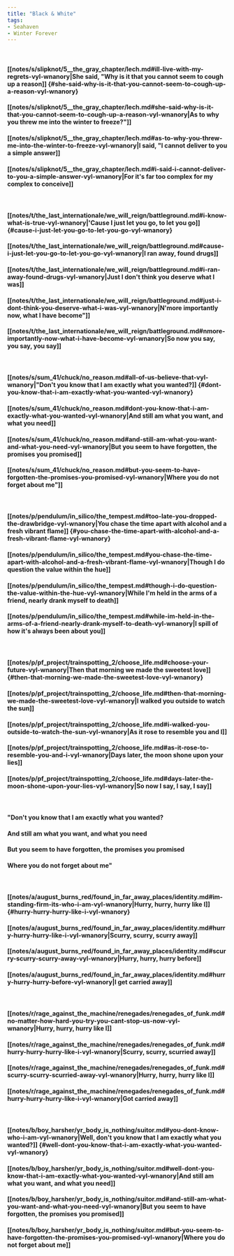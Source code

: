 ```yaml
---
title: "Black & White"
tags:
- Seahaven
- Winter Forever
---
```

&nbsp;
#### [[notes/s/slipknot/5__the_gray_chapter/lech.md#ill-live-with-my-regrets-vyl-wnanory|She said, "Why is it that you cannot seem to cough up a reason]] {#she-said-why-is-it-that-you-cannot-seem-to-cough-up-a-reason-vyl-wnanory}
#### [[notes/s/slipknot/5__the_gray_chapter/lech.md#she-said-why-is-it-that-you-cannot-seem-to-cough-up-a-reason-vyl-wnanory|As to why you threw me into the winter to freeze?"]]
#### [[notes/s/slipknot/5__the_gray_chapter/lech.md#as-to-why-you-threw-me-into-the-winter-to-freeze-vyl-wnanory|I said, "I cannot deliver to you a simple answer]]
#### [[notes/s/slipknot/5__the_gray_chapter/lech.md#i-said-i-cannot-deliver-to-you-a-simple-answer-vyl-wnanory|For it's far too complex for my complex to conceive]]
&nbsp;
#### [[notes/t/the_last_internationale/we_will_reign/battleground.md#i-know-what-is-true-vyl-wnanory|'Cause I just let you go, to let you go]] {#cause-i-just-let-you-go-to-let-you-go-vyl-wnanory}
#### [[notes/t/the_last_internationale/we_will_reign/battleground.md#cause-i-just-let-you-go-to-let-you-go-vyl-wnanory|I ran away, found drugs]]
#### [[notes/t/the_last_internationale/we_will_reign/battleground.md#i-ran-away-found-drugs-vyl-wnanory|Just I don't think you deserve what I was]]
#### [[notes/t/the_last_internationale/we_will_reign/battleground.md#just-i-dont-think-you-deserve-what-i-was-vyl-wnanory|N'more importantly now, what I have become"]]
#### [[notes/t/the_last_internationale/we_will_reign/battleground.md#nmore-importantly-now-what-i-have-become-vyl-wnanory|So now you say, you say, you say]]
&nbsp;
#### [[notes/s/sum_41/chuck/no_reason.md#all-of-us-believe-that-vyl-wnanory|"Don't you know that I am exactly what you wanted?]] {#dont-you-know-that-i-am-exactly-what-you-wanted-vyl-wnanory}
#### [[notes/s/sum_41/chuck/no_reason.md#dont-you-know-that-i-am-exactly-what-you-wanted-vyl-wnanory|And still am what you want, and what you need]]
#### [[notes/s/sum_41/chuck/no_reason.md#and-still-am-what-you-want-and-what-you-need-vyl-wnanory|But you seem to have forgotten, the promises you promised]]
#### [[notes/s/sum_41/chuck/no_reason.md#but-you-seem-to-have-forgotten-the-promises-you-promised-vyl-wnanory|Where you do not forget about me"]]
&nbsp;
#### [[notes/p/pendulum/in_silico/the_tempest.md#too-late-you-dropped-the-drawbridge-vyl-wnanory|You chase the time apart with alcohol and a fresh vibrant flame]] {#you-chase-the-time-apart-with-alcohol-and-a-fresh-vibrant-flame-vyl-wnanory}
#### [[notes/p/pendulum/in_silico/the_tempest.md#you-chase-the-time-apart-with-alcohol-and-a-fresh-vibrant-flame-vyl-wnanory|Though I do question the value within the hue]]
#### [[notes/p/pendulum/in_silico/the_tempest.md#though-i-do-question-the-value-within-the-hue-vyl-wnanory|While I'm held in the arms of a friend, nearly drank myself to death]]
#### [[notes/p/pendulum/in_silico/the_tempest.md#while-im-held-in-the-arms-of-a-friend-nearly-drank-myself-to-death-vyl-wnanory|I spill of how it's always been about you]]
&nbsp;
#### [[notes/p/pf_project/trainspotting_2/choose_life.md#choose-your-future-vyl-wnanory|Then that morning we made the sweetest love]] {#then-that-morning-we-made-the-sweetest-love-vyl-wnanory}
#### [[notes/p/pf_project/trainspotting_2/choose_life.md#then-that-morning-we-made-the-sweetest-love-vyl-wnanory|I walked you outside to watch the sun]]
#### [[notes/p/pf_project/trainspotting_2/choose_life.md#i-walked-you-outside-to-watch-the-sun-vyl-wnanory|As it rose to resemble you and I]]
#### [[notes/p/pf_project/trainspotting_2/choose_life.md#as-it-rose-to-resemble-you-and-i-vyl-wnanory|Days later, the moon shone upon your lies]]
#### [[notes/p/pf_project/trainspotting_2/choose_life.md#days-later-the-moon-shone-upon-your-lies-vyl-wnanory|So now I say, I say, I say]]
&nbsp;
#### "Don't you know that I am exactly what you wanted?
#### And still am what you want, and what you need
#### But you seem to have forgotten, the promises you promised
#### Where you do not forget about me"
&nbsp;
#### [[notes/a/august_burns_red/found_in_far_away_places/identity.md#im-standing-firm-its-who-i-am-vyl-wnanory|Hurry, hurry, hurry like I]] {#hurry-hurry-hurry-like-i-vyl-wnanory}
#### [[notes/a/august_burns_red/found_in_far_away_places/identity.md#hurry-hurry-hurry-like-i-vyl-wnanory|Scurry, scurry, scurry away]]
#### [[notes/a/august_burns_red/found_in_far_away_places/identity.md#scurry-scurry-scurry-away-vyl-wnanory|Hurry, hurry, hurry before]]
#### [[notes/a/august_burns_red/found_in_far_away_places/identity.md#hurry-hurry-hurry-before-vyl-wnanory|I get carried away]]
&nbsp;
#### [[notes/r/rage_against_the_machine/renegades/renegades_of_funk.md#no-matter-how-hard-you-try-you-cant-stop-us-now-vyl-wnanory|Hurry, hurry, hurry like I]]
#### [[notes/r/rage_against_the_machine/renegades/renegades_of_funk.md#hurry-hurry-hurry-like-i-vyl-wnanory|Scurry, scurry, scurried away]]
#### [[notes/r/rage_against_the_machine/renegades/renegades_of_funk.md#scurry-scurry-scurried-away-vyl-wnanory|Hurry, hurry, hurry like I]]
#### [[notes/r/rage_against_the_machine/renegades/renegades_of_funk.md#hurry-hurry-hurry-like-i-vyl-wnanory|Got carried away]]
&nbsp;
#### [[notes/b/boy_harsher/yr_body_is_nothing/suitor.md#you-dont-know-who-i-am-vyl-wnanory|Well, don't you know that I am exactly what you wanted?]] {#well-dont-you-know-that-i-am-exactly-what-you-wanted-vyl-wnanory}
#### [[notes/b/boy_harsher/yr_body_is_nothing/suitor.md#well-dont-you-know-that-i-am-exactly-what-you-wanted-vyl-wnanory|And still am what you want, and what you need]]
#### [[notes/b/boy_harsher/yr_body_is_nothing/suitor.md#and-still-am-what-you-want-and-what-you-need-vyl-wnanory|But you seem to have forgotten, the promises you promised]]
#### [[notes/b/boy_harsher/yr_body_is_nothing/suitor.md#but-you-seem-to-have-forgotten-the-promises-you-promised-vyl-wnanory|Where you do not forget about me]]
